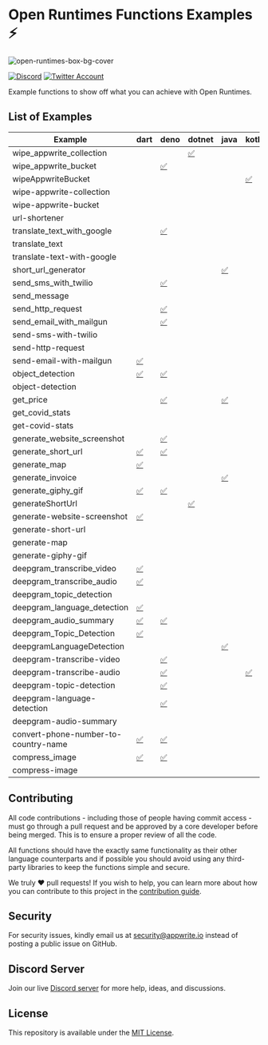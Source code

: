 # Open Runtimes Functions Examples ⚡️

![open-runtimes-box-bg-cover](https://user-images.githubusercontent.com/1297371/151676246-0e18f694-dfd7-4bab-b64b-f590fec76ef1.png)

[![Discord](https://img.shields.io/discord/937092945713172480?label=discord&style=flat-square)](https://discord.gg/fP6W2qEzfQ)
[![Twitter Account](https://img.shields.io/twitter/follow/appwrite?color=00acee&label=twitter&style=flat-square)](https://twitter.com/appwrite)

Example functions to show off what you can achieve with Open Runtimes.

## List of Examples

<!-- EXAMPLES-LIST:START -->
| Example                              | dart                                            | deno                                            | dotnet                                | java                                 | kotlin                                 | node                                            | php                                            | python                                            | ruby                                            | swift                                            |
| ------------------------------------ | ----------------------------------------------- | ----------------------------------------------- | ------------------------------------- | ------------------------------------ | -------------------------------------- | ----------------------------------------------- | ---------------------------------------------- | ------------------------------------------------- | ----------------------------------------------- | ------------------------------------------------ |
| wipe_appwrite_collection             |                                                 |                                                 | [✅](/dotnet/wipe_appwrite_collection) |                                      |                                        | [✅](/node/wipe_appwrite_collection)             |                                                |                                                   |                                                 |                                                  |
| wipe_appwrite_bucket                 |                                                 | [✅](/deno/wipe_appwrite_bucket)                 |                                       |                                      |                                        | [✅](/node/wipe_appwrite_bucket)                 | [✅](/php/wipe_appwrite_bucket)                 |                                                   |                                                 |                                                  |
| wipeAppwriteBucket                   |                                                 |                                                 |                                       |                                      | [✅](/kotlin/wipeAppwriteBucket)        |                                                 |                                                |                                                   |                                                 |                                                  |
| wipe-appwrite-collection             |                                                 |                                                 |                                       |                                      |                                        |                                                 |                                                |                                                   | [✅](/ruby/wipe-appwrite-collection)             |                                                  |
| wipe-appwrite-bucket                 |                                                 |                                                 |                                       |                                      |                                        |                                                 |                                                |                                                   | [✅](/ruby/wipe-appwrite-bucket)                 |                                                  |
| url-shortener                        |                                                 |                                                 |                                       |                                      |                                        | [✅](/node/url-shortener)                        |                                                |                                                   |                                                 |                                                  |
| translate_text_with_google           |                                                 | [✅](/deno/translate_text_with_google)           |                                       |                                      |                                        | [✅](/node/translate_text_with_google)           |                                                |                                                   |                                                 |                                                  |
| translate_text                       |                                                 |                                                 |                                       |                                      |                                        | [✅](/node/translate_text)                       |                                                |                                                   |                                                 |                                                  |
| translate-text-with-google           |                                                 |                                                 |                                       |                                      |                                        |                                                 |                                                |                                                   | [✅](/ruby/translate-text-with-google)           |                                                  |
| short_url_generator                  |                                                 |                                                 |                                       | [✅](/java/short_url_generator)       |                                        |                                                 |                                                |                                                   |                                                 |                                                  |
| send_sms_with_twilio                 |                                                 | [✅](/deno/send_sms_with_twilio)                 |                                       |                                      |                                        | [✅](/node/send_sms_with_twilio)                 |                                                |                                                   |                                                 |                                                  |
| send_message                         |                                                 |                                                 |                                       |                                      |                                        |                                                 | [✅](/php/send_message)                         | [✅](/python/send_message)                         |                                                 |                                                  |
| send_http_request                    |                                                 | [✅](/deno/send_http_request)                    |                                       |                                      |                                        | [✅](/node/send_http_request)                    |                                                |                                                   |                                                 |                                                  |
| send_email_with_mailgun              |                                                 | [✅](/deno/send_email_with_mailgun)              |                                       |                                      |                                        | [✅](/node/send_email_with_mailgun)              |                                                |                                                   |                                                 |                                                  |
| send-sms-with-twilio                 |                                                 |                                                 |                                       |                                      |                                        |                                                 |                                                |                                                   | [✅](/ruby/send-sms-with-twilio)                 |                                                  |
| send-http-request                    |                                                 |                                                 |                                       |                                      |                                        |                                                 | [✅](/php/send-http-request)                    | [✅](/python/send-http-request)                    | [✅](/ruby/send-http-request)                    |                                                  |
| send-email-with-mailgun              | [✅](/dart/send-email-with-mailgun)              |                                                 |                                       |                                      |                                        |                                                 |                                                |                                                   |                                                 | [✅](/swift/send-email-with-mailgun)              |
| object_detection                     | [✅](/dart/object_detection)                     | [✅](/deno/object_detection)                     |                                       |                                      |                                        | [✅](/node/object_detection)                     | [✅](/php/object_detection)                     |                                                   |                                                 |                                                  |
| object-detection                     |                                                 |                                                 |                                       |                                      |                                        |                                                 |                                                | [✅](/python/object-detection)                     |                                                 |                                                  |
| get_price                            |                                                 | [✅](/deno/get_price)                            |                                       | [✅](/java/get_price)                 |                                        |                                                 |                                                |                                                   |                                                 |                                                  |
| get_covid_stats                      |                                                 |                                                 |                                       |                                      |                                        | [✅](/node/get_covid_stats)                      |                                                |                                                   |                                                 |                                                  |
| get-covid-stats                      |                                                 |                                                 |                                       |                                      |                                        |                                                 |                                                |                                                   |                                                 | [✅](/swift/get-covid-stats)                      |
| generate_website_screenshot          |                                                 | [✅](/deno/generate_website_screenshot)          |                                       |                                      |                                        |                                                 |                                                |                                                   |                                                 |                                                  |
| generate_short_url                   | [✅](/dart/generate_short_url)                   | [✅](/deno/generate_short_url)                   |                                       |                                      |                                        |                                                 |                                                |                                                   |                                                 |                                                  |
| generate_map                         | [✅](/dart/generate_map)                         |                                                 |                                       |                                      |                                        | [✅](/node/generate_map)                         |                                                |                                                   |                                                 |                                                  |
| generate_invoice                     |                                                 |                                                 |                                       | [✅](/java/generate_invoice)          |                                        | [✅](/node/generate_invoice)                     |                                                |                                                   |                                                 |                                                  |
| generate_giphy_gif                   | [✅](/dart/generate_giphy_gif)                   | [✅](/deno/generate_giphy_gif)                   |                                       |                                      |                                        | [✅](/node/generate_giphy_gif)                   | [✅](/php/generate_giphy_gif)                   |                                                   |                                                 |                                                  |
| generateShortUrl                     |                                                 |                                                 | [✅](/dotnet/generateShortUrl)         |                                      |                                        |                                                 |                                                |                                                   |                                                 |                                                  |
| generate-website-screenshot          | [✅](/dart/generate-website-screenshot)          |                                                 |                                       |                                      |                                        |                                                 |                                                |                                                   |                                                 |                                                  |
| generate-short-url                   |                                                 |                                                 |                                       |                                      |                                        |                                                 | [✅](/php/generate-short-url)                   | [✅](/python/generate-short-url)                   |                                                 |                                                  |
| generate-map                         |                                                 |                                                 |                                       |                                      |                                        |                                                 |                                                | [✅](/python/generate-map)                         |                                                 |                                                  |
| generate-giphy-gif                   |                                                 |                                                 |                                       |                                      |                                        |                                                 |                                                | [✅](/python/generate-giphy-gif)                   |                                                 |                                                  |
| deepgram_transcribe_video            | [✅](/dart/deepgram_transcribe_video)            |                                                 |                                       |                                      |                                        |                                                 |                                                |                                                   |                                                 |                                                  |
| deepgram_transcribe_audio            | [✅](/dart/deepgram_transcribe_audio)            |                                                 |                                       |                                      |                                        |                                                 | [✅](/php/deepgram_transcribe_audio)            |                                                   |                                                 |                                                  |
| deepgram_topic_detection             |                                                 |                                                 |                                       |                                      |                                        | [✅](/node/deepgram_topic_detection)             |                                                |                                                   |                                                 |                                                  |
| deepgram_language_detection          | [✅](/dart/deepgram_language_detection)          |                                                 |                                       |                                      |                                        |                                                 | [✅](/php/deepgram_language_detection)          |                                                   |                                                 |                                                  |
| deepgram_audio_summary               | [✅](/dart/deepgram_audio_summary)               | [✅](/deno/deepgram_audio_summary)               |                                       |                                      |                                        | [✅](/node/deepgram_audio_summary)               |                                                |                                                   |                                                 |                                                  |
| deepgram_Topic_Detection             | [✅](/dart/deepgram_Topic_Detection)             |                                                 |                                       |                                      |                                        |                                                 |                                                |                                                   |                                                 |                                                  |
| deepgramLanguageDetection            |                                                 |                                                 |                                       | [✅](/java/deepgramLanguageDetection) |                                        |                                                 |                                                |                                                   |                                                 |                                                  |
| deepgram-transcribe-video            |                                                 | [✅](/deno/deepgram-transcribe-video)            |                                       |                                      |                                        | [✅](/node/deepgram-transcribe-video)            |                                                | [✅](/python/deepgram-transcribe-video)            | [✅](/ruby/deepgram-transcribe-video)            |                                                  |
| deepgram-transcribe-audio            |                                                 | [✅](/deno/deepgram-transcribe-audio)            |                                       |                                      | [✅](/kotlin/deepgram-transcribe-audio) |                                                 |                                                | [✅](/python/deepgram-transcribe-audio)            |                                                 |                                                  |
| deepgram-topic-detection             |                                                 | [✅](/deno/deepgram-topic-detection)             |                                       |                                      |                                        |                                                 |                                                | [✅](/python/deepgram-topic-detection)             |                                                 |                                                  |
| deepgram-language-detection          |                                                 | [✅](/deno/deepgram-language-detection)          |                                       |                                      |                                        |                                                 |                                                | [✅](/python/deepgram-language-detection)          |                                                 |                                                  |
| deepgram-audio-summary               |                                                 |                                                 |                                       |                                      |                                        |                                                 | [✅](/php/deepgram-audio-summary)               | [✅](/python/deepgram-audio-summary)               | [✅](/ruby/deepgram-audio-summary)               |                                                  |
| convert-phone-number-to-country-name | [✅](/dart/convert-phone-number-to-country-name) | [✅](/deno/convert-phone-number-to-country-name) |                                       |                                      |                                        | [✅](/node/convert-phone-number-to-country-name) | [✅](/php/convert-phone-number-to-country-name) | [✅](/python/convert-phone-number-to-country-name) | [✅](/ruby/convert-phone-number-to-country-name) | [✅](/swift/convert-phone-number-to-country-name) |
| compress_image                       | [✅](/dart/compress_image)                       | [✅](/deno/compress_image)                       |                                       |                                      |                                        |                                                 |                                                |                                                   |                                                 |                                                  |
| compress-image                       |                                                 |                                                 |                                       |                                      |                                        |                                                 |                                                |                                                   | [✅](/ruby/compress-image)                       |                                                  |
<!-- EXAMPLES-LIST:END -->

## Contributing

All code contributions - including those of people having commit access - must go through a pull request and be approved by a core developer before being merged. This is to ensure a proper review of all the code.

All functions should have the exactly same functionality as their other language counterparts and if possible you should avoid using any third-party libraries to keep the functions simple and secure.

We truly ❤️ pull requests! If you wish to help, you can learn more about how you can contribute to this project in the [contribution guide](https://github.com/open-runtimes/.github/blob/main/CONTRIBUTING.md).


## Security

For security issues, kindly email us at [security@appwrite.io](mailto:security@appwrite.io) instead of posting a public issue on GitHub.

## Discord Server

Join our live [Discord server](https://discord.gg/fP6W2qEzfQ) for more help, ideas, and discussions.

## License

This repository is available under the [MIT License](./LICENSE).
